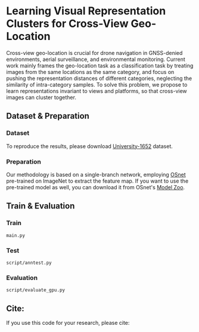 # Learning Visual Representation Clusters for Cross-View Geo-Location
Cross-view geo-location is crucial for drone navigation in GNSS-denied environments, aerial surveillance, and environmental monitoring. Current work mainly frames the geo-location task as a classification task by treating images from the same locations as the same category, and focus on pushing the representation distances of different categories, neglecting the similarity of intra-category samples. To solve this problem, we propose to learn representations invariant to views and platforms, so that cross-view images can cluster together.
## Dataset & Preparation
### Dataset
To reproduce the results, please download [University-1652](https://github.com/layumi/University1652-Baseline) dataset.
### Preparation
Our methodology is based on a single-branch network, employing [OSnet](https://github.com/KaiyangZhou/deep-person-reid) pre-trained on ImageNet to extract the feature map. 
If you want to use the pre-trained model as well, you can download it from OSnet's [Model Zoo](https://kaiyangzhou.github.io/deep-person-reid/MODEL_ZOO.html).
## Train & Evaluation
### Train
```  
main.py
```
### Test
```  
script/anntest.py
```
### Evaluation
```
script/evaluate_gpu.py
```
## Cite:
If you use this code for your research, please cite:
```

```
